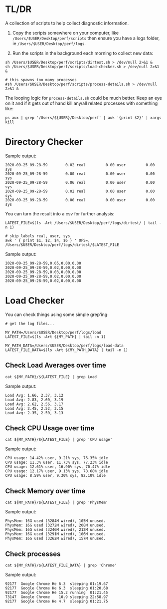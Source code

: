 # TL/DR

A collection of scripts to help collect diagnostic information.

1. Copy the scripts somewhere on your computer, like `/Users/$USER/Desktop/perf/scripts` then ensure you have a logs folder, ie `/Users/$USER/Desktop/perf/logs`.

2. Run the scripts in the background each morning to collect new data:

```
sh /Users/$USER/Desktop/perf/scripts/dirtest.sh > /dev/null 2>&1 &
sh /Users/$USER/Desktop/perf/scripts/load-checker.sh > /dev/null 2>&1 &

# this spawns too many processes
#sh /Users/$USER/Desktop/perf/scripts/process-details.sh > /dev/null 2>&1 &
```

The looping logic for `process-details.sh` could be much better. Keep an eye on it and if it gets out of hand kill any/all related processes with something like:

```
ps aux | grep '/Users/${USER}/Desktop/perf' | awk '{print $2}' | xargs kill
```

# Directory Checker

Sample output:

```
2020-09-25_09-28-59        0.02 real         0.00 user         0.00 sys
2020-09-25_09-28-59        0.00 real         0.00 user         0.00 sys
2020-09-25_09-28-59        0.06 real         0.00 user         0.00 sys
2020-09-25_09-28-59        0.02 real         0.00 user         0.00 sys
2020-09-25_09-28-59        0.00 real         0.00 user         0.00 sys
```

You can turn the result into a csv for further analysis:

```
LATEST_FILE=$(ls -Art /Users/$USER/Desktop/perf/logs/dirtest/ | tail -n 1)

# skip labels real, user, sys
awk ' { print $1, $2, $4, $6 } ' OFS=, /Users/$USER/Desktop/perf/logs/dirtest/$LATEST_FILE
```

Sample output:

```
2020-09-25_09-28-59,0.05,0.00,0.00
2020-09-25_09-28-59,0.02,0.00,0.00
2020-09-25_09-28-59,0.03,0.00,0.00
2020-09-25_09-28-59,0.02,0.00,0.00
2020-09-25_09-28-59,0.02,0.00,0.00
```

# Load Checker

You can check things using some simple grep'ing:

```
# get the log files...

MY_PATH=/Users/$USER/Desktop/perf/logs/load
LATEST_FILE=$(ls -Art ${MY_PATH} | tail -n 1)

MY_PATH_DATA=/Users/$USER/Desktop/perf/logs/load-data
LATEST_FILE_DATA=$(ls -Art ${MY_PATH_DATA} | tail -n 1)
```

## Check Load Averages over time

`cat ${MY_PATH}/${LATEST_FILE} | grep Load`

Sample output:

```
Load Avg: 1.66, 2.37, 3.12
Load Avg: 2.83, 2.60, 3.19
Load Avg: 2.62, 2.56, 3.17
Load Avg: 2.45, 2.52, 3.15
Load Avg: 2.35, 2.50, 3.13
```

## Check CPU Usage over time

`cat ${MY_PATH}/${LATEST_FILE} | grep 'CPU usage'`

Sample output:

```
CPU usage: 14.42% user, 9.21% sys, 76.35% idle
CPU usage: 11.3% user, 11.73% sys, 77.23% idle
CPU usage: 12.61% user, 16.90% sys, 70.47% idle
CPU usage: 12.17% user, 9.13% sys, 78.68% idle
CPU usage: 8.59% user, 9.30% sys, 82.10% idle
```


## Check Memory over time

`cat ${MY_PATH}/${LATEST_FILE} | grep 'PhysMem'`

Sample output:

```
PhysMem: 16G used (3284M wired), 105M unused.
PhysMem: 16G used (3272M wired), 208M unused.
PhysMem: 16G used (3246M wired), 212M unused.
PhysMem: 16G used (3291M wired), 106M unused.
PhysMem: 16G used (3262M wired), 157M unused.
```

## Check processes

`cat ${MY_PATH}/${LATEST_FILE_DATA} | grep 'Chrome'`

Sample output:
 
```
92177  Google Chrome He 6.3  sleeping 01:19.67
92177  Google Chrome He 6.3  sleeping 01:20.68
92177  Google Chrome He 15.2 running  01:21.45
73147  Google Chrome    10.9 sleeping 22:58.97
92177  Google Chrome He 4.7  sleeping 01:21.75
```


